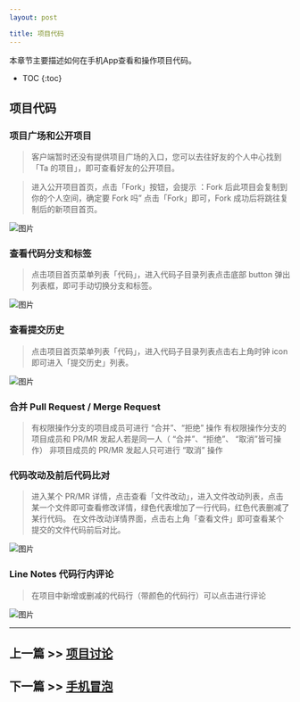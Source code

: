 ```yaml
---
layout: post

title: 项目代码
---
```


本章节主要描述如何在手机App查看和操作项目代码。

* TOC
{:toc}

## 项目代码

### 项目广场和公开项目

>客户端暂时还没有提供项目广场的入口，您可以去往好友的个人中心找到「Ta 的项目」，即可查看好友的公开项目。

>进入公开项目首页，点击「Fork」按钮，会提示 ：Fork 后此项目会复制到你的个人空间，确定要 Fork 吗” 点击「Fork」即可，Fork 成功后将跳往复制后的新项目首页。

 ![图片](https://dn-coding-net-production-pp.qbox.me/c0da44f8-407e-4433-8b29-c64177da6d3a.png) 

### 查看代码分支和标签

>点击项目首页菜单列表「代码」，进入代码子目录列表点击底部 button 弹出列表框，即可手动切换分支和标签。

 ![图片](https://dn-coding-net-production-pp.qbox.me/9a83bdd6-c53d-4e42-800c-0290b7773928.png) 

### 查看提交历史

>点击项目首页菜单列表「代码」，进入代码子目录列表点击右上角时钟 icon 即可进入「提交历史」列表。

 ![图片](https://dn-coding-net-production-pp.qbox.me/71912382-6142-44bc-a07d-bf6faa3aff33.png) 

### 合并 Pull Request / Merge Request 

> 有权限操作分支的项目成员可进行 “合并”、“拒绝” 操作
> 有权限操作分支的项目成员和 PR/MR 发起人若是同一人（ “合并”、“拒绝”、 “取消”皆可操作） 
> 非项目成员的 PR/MR 发起人只可进行 “取消” 操作

### 代码改动及前后代码比对

> 进入某个  PR/MR 详情，点击查看「文件改动」，进入文件改动列表，点击某一个文件即可查看修改详情，绿色代表增加了一行代码，红色代表删减了某行代码。
> 在文件改动详情界面，点击右上角「查看文件」即可查看某个提交的文件代码前后对比。

 ![图片](https://dn-coding-net-production-pp.qbox.me/3a68c32d-cbb2-4f7a-ab0b-ef15317b44b8.png) 

### Line Notes 代码行内评论

> 在项目中新增或删减的代码行（带颜色的代码行）可以点击进行评论

 ![图片](https://dn-coding-net-production-pp.qbox.me/dfa0e4a6-578b-420d-b79b-15f2c235d266.png) 

---

## 上一篇 >> [项目讨论](/help/doc/mobile/discuss.html)

## 下一篇 >> [手机冒泡](/help/doc/mobile/bubble.html)